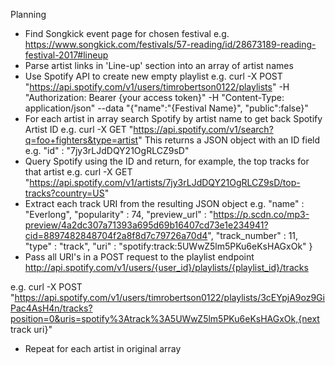 Planning

- Find Songkick event page for chosen festival e.g. https://www.songkick.com/festivals/57-reading/id/28673189-reading-festival-2017#lineup
- Parse artist links in 'Line-up' section into an array of artist names
- Use Spotify API to create new empty playlist e.g.
      curl -X POST "https://api.spotify.com/v1/users/timrobertson0122/playlists" -H "Authorization: Bearer {your access token}" -H "Content-Type: application/json" --data "{\"name\":\"{Festival Name}\", \"public\":false}"
- For each artist in array search Spotify by artist name to get back Spotify Artist ID e.g.
      curl -X GET "https://api.spotify.com/v1/search?q=foo+fighters&type=artist"
  This returns a JSON object with an ID field e.g.
      "id" : "7jy3rLJdDQY21OgRLCZ9sD"
- Query Spotify using the ID and return, for example, the top tracks for that artist e.g.
      curl -X GET "https://api.spotify.com/v1/artists/7jy3rLJdDQY21OgRLCZ9sD/top-tracks?country=US"
- Extract each track URI from the resulting JSON object e.g.
        "name" : "Everlong",
        "popularity" : 74,
        "preview_url" : "https://p.scdn.co/mp3-preview/4a2dc307a71393a695d69b16407cd73e1e234941?cid=8897482848704f2a8f8d7c79726a70d4",
        "track_number" : 11,
        "type" : "track",
        "uri" : "spotify:track:5UWwZ5lm5PKu6eKsHAGxOk"
        }
- Pass all URI's in a POST request to the playlist endpoint http://api.spotify.com/v1/users/{user_id}/playlists/{playlist_id}/tracks

e.g.
      curl -X POST "https://api.spotify.com/v1/users/timrobertson0122/playlists/3cEYpjA9oz9GiPac4AsH4n/tracks?position=0&uris=spotify%3Atrack%3A5UWwZ5lm5PKu6eKsHAGxOk,{next track uri}"
- Repeat for each artist in original array
